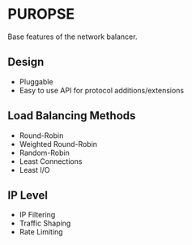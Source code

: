 # PUROPSE #

Base features of the network balancer.

## Design ##

  * Pluggable
  * Easy to use API for protocol additions/extensions

## Load Balancing Methods ##

  * Round-Robin
  * Weighted Round-Robin
  * Random-Robin
  * Least Connections
  * Least I/O

## IP Level ##

  * IP Filtering
  * Traffic Shaping
  * Rate Limiting